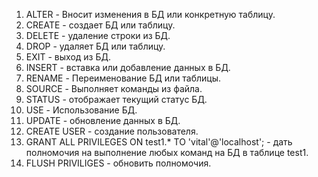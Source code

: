 1. ALTER - Вносит изменения в БД или конкретную таблицу.
2. CREATE - создает БД или таблицу.
3. DELETE - удаление строки из БД.
4. DROP - удаляет БД или таблицу.
5. EXIT - выход из БД.
6. INSERT - вставка или добавление данных в БД.
7. RENAME - Переименование БД или таблицы.
8. SOURCE - Выполняет команды из файла.
9. STATUS - отображает текущий статус БД.
10. USE - Использование БД.
11. UPDATE - обновление данных в БД.
12. CREATE USER  - создание пользователя. 
13. GRANT ALL PRIVILEGES ON test1.* TO 'vital'@'localhost'; - дать полномочия на выполнение любых команд на БД в таблице test1.
14. FLUSH PRIVILIGES - обновить полномочия.





